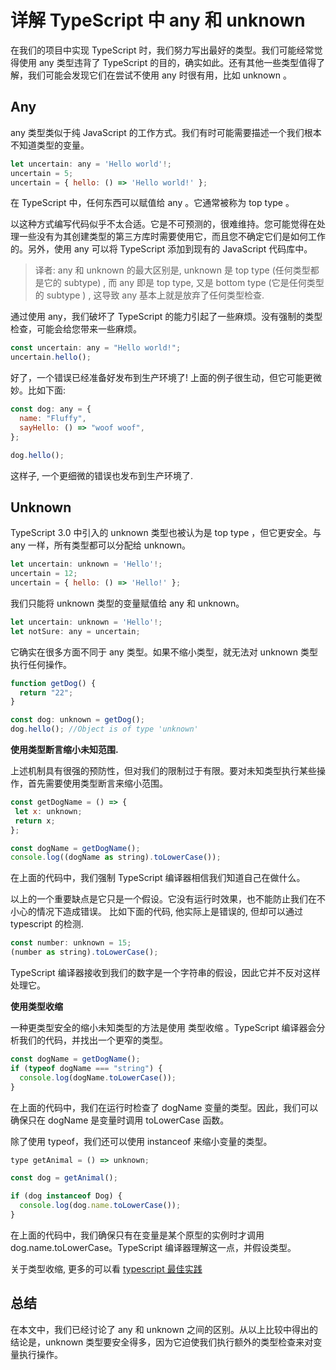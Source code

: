 # 详解 TypeScript 中 any 和 unknown

在我们的项目中实现 TypeScript 时，我们努力写出最好的类型。我们可能经常觉得使用 any 类型违背了 TypeScript 的目的，确实如此。还有其他一些类型值得了解，我们可能会发现它们在尝试不使用 any 时很有用，比如 unknown 。

## **Any**

any 类型类似于纯 JavaScript 的工作方式。我们有时可能需要描述一个我们根本不知道类型的变量。

```js
let uncertain: any = 'Hello world'!;
uncertain = 5;
uncertain = { hello: () => 'Hello world!' };
```

在 TypeScript 中，任何东西可以赋值给 any 。它通常被称为 top type 。

以这种方式编写代码似乎不太合适。它是不可预测的，很难维持。您可能觉得在处理一些没有为其创建类型的第三方库时需要使用它，而且您不确定它们是如何工作的。另外，使用 any 可以将 TypeScript 添加到现有的 JavaScript 代码库中。

> 译者: any 和 unknown 的最大区别是, unknown 是 top type (任何类型都是它的 subtype) , 而 any 即是 top type, 又是 bottom type (它是任何类型的 subtype ) , 这导致 any 基本上就是放弃了任何类型检查.

通过使用 any，我们破坏了 TypeScript 的能力引起了一些麻烦。没有强制的类型检查，可能会给您带来一些麻烦。

```js
const uncertain: any = "Hello world!";
uncertain.hello();
```

好了，一个错误已经准备好发布到生产环境了! 上面的例子很生动，但它可能更微妙。比如下面:

```js
const dog: any = {
  name: "Fluffy",
  sayHello: () => "woof woof",
};

dog.hello();
```

这样子, 一个更细微的错误也发布到生产环境了.

## **Unknown**

TypeScript 3.0 中引入的 unknown 类型也被认为是 top type ，但它更安全。与 any 一样，所有类型都可以分配给 unknown。

```js
let uncertain: unknown = 'Hello'!;
uncertain = 12;
uncertain = { hello: () => 'Hello!' };
```

我们只能将 unknown 类型的变量赋值给 any 和 unknown。

```js
let uncertain: unknown = 'Hello'!;
let notSure: any = uncertain;
```

它确实在很多方面不同于 any 类型。如果不缩小类型，就无法对 unknown 类型执行任何操作。

```js
function getDog() {
  return "22";
}

const dog: unknown = getDog();
dog.hello(); //Object is of type 'unknown'
```

**使用类型断言缩小未知范围.**

上述机制具有很强的预防性，但对我们的限制过于有限。要对未知类型执行某些操作，首先需要使用类型断言来缩小范围。

```js
const getDogName = () => {
 let x: unknown;
 return x;
};

const dogName = getDogName();
console.log((dogName as string).toLowerCase());
```

在上面的代码中，我们强制 TypeScript 编译器相信我们知道自己在做什么。

以上的一个重要缺点是它只是一个假设。它没有运行时效果，也不能防止我们在不小心的情况下造成错误。 比如下面的代码, 他实际上是错误的, 但却可以通过 typescript 的检测.

```js
const number: unknown = 15;
(number as string).toLowerCase();
```

TypeScript 编译器接收到我们的数字是一个字符串的假设，因此它并不反对这样处理它。

**使用类型收缩**

一种更类型安全的缩小未知类型的方法是使用 类型收缩 。TypeScript 编译器会分析我们的代码，并找出一个更窄的类型。

```js
const dogName = getDogName();
if (typeof dogName === "string") {
  console.log(dogName.toLowerCase());
}
```

在上面的代码中，我们在运行时检查了 dogName 变量的类型。因此，我们可以确保只在 dogName 是变量时调用 toLowerCase 函数。

除了使用 typeof，我们还可以使用 instanceof 来缩小变量的类型。

```js
type getAnimal = () => unknown;

const dog = getAnimal();

if (dog instanceof Dog) {
  console.log(dog.name.toLowerCase());
}
```

在上面的代码中，我们确保只有在变量是某个原型的实例时才调用 dog.name.toLowerCase。TypeScript 编译器理解这一点，并假设类型。

关于类型收缩, 更多的可以看 [typescript 最佳实践](https://link.zhihu.com/?target=https%3A//mp.weixin.qq.com/s/Fi7RINtu71NuXM3GUmbiQQ)

## 总结

在本文中，我们已经讨论了 any 和 unknown 之间的区别。从以上比较中得出的结论是，unknown 类型要安全得多，因为它迫使我们执行额外的类型检查来对变量执行操作。
